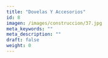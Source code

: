 ```yaml
---
title: "Dovelas Y Accesorios"
id: 8
imagen: /images/construccion/37.jpg
meta_keywords: ""
meta_description: ""
draft: false
weight: 0
---
```

